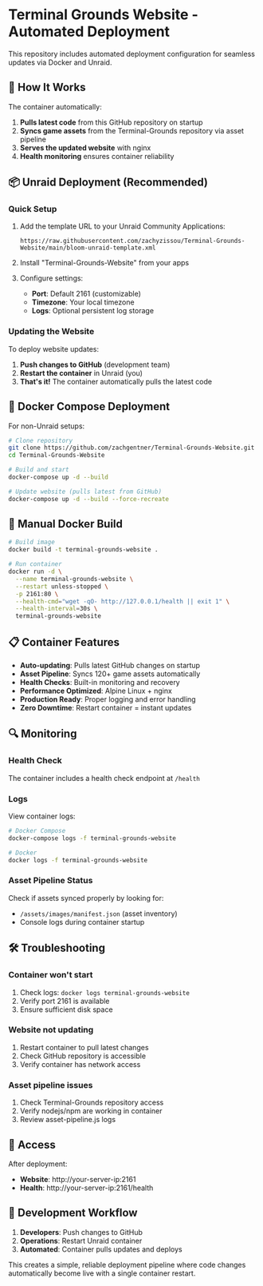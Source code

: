 # Terminal Grounds Website - Automated Deployment

This repository includes automated deployment configuration for seamless updates via Docker and Unraid.

## 🚀 How It Works

The container automatically:
1. **Pulls latest code** from this GitHub repository on startup
2. **Syncs game assets** from the Terminal-Grounds repository via asset pipeline
3. **Serves the updated website** with nginx
4. **Health monitoring** ensures container reliability

## 📦 Unraid Deployment (Recommended)

### Quick Setup
1. Add the template URL to your Unraid Community Applications:
   ```
   https://raw.githubusercontent.com/zachyzissou/Terminal-Grounds-Website/main/bloom-unraid-template.xml
   ```

2. Install "Terminal-Grounds-Website" from your apps

3. Configure settings:
   - **Port**: Default 2161 (customizable)
   - **Timezone**: Your local timezone
   - **Logs**: Optional persistent log storage

### Updating the Website
To deploy website updates:
1. **Push changes to GitHub** (development team)
2. **Restart the container** in Unraid (you)
3. **That's it!** The container automatically pulls the latest code

## 🐳 Docker Compose Deployment

For non-Unraid setups:

```bash
# Clone repository
git clone https://github.com/zachgentner/Terminal-Grounds-Website.git
cd Terminal-Grounds-Website

# Build and start
docker-compose up -d --build

# Update website (pulls latest from GitHub)
docker-compose up -d --build --force-recreate
```

## 🔧 Manual Docker Build

```bash
# Build image
docker build -t terminal-grounds-website .

# Run container
docker run -d \
  --name terminal-grounds-website \
  --restart unless-stopped \
  -p 2161:80 \
  --health-cmd="wget -qO- http://127.0.0.1/health || exit 1" \
  --health-interval=30s \
  terminal-grounds-website
```

## 📋 Container Features

- **Auto-updating**: Pulls latest GitHub changes on startup
- **Asset Pipeline**: Syncs 120+ game assets automatically  
- **Health Checks**: Built-in monitoring and recovery
- **Performance Optimized**: Alpine Linux + nginx
- **Production Ready**: Proper logging and error handling
- **Zero Downtime**: Restart container = instant updates

## 🔍 Monitoring

### Health Check
The container includes a health check endpoint at `/health`

### Logs
View container logs:
```bash
# Docker Compose
docker-compose logs -f terminal-grounds-website

# Docker
docker logs -f terminal-grounds-website
```

### Asset Pipeline Status
Check if assets synced properly by looking for:
- `/assets/images/manifest.json` (asset inventory)
- Console logs during container startup

## 🛠️ Troubleshooting

### Container won't start
1. Check logs: `docker logs terminal-grounds-website`
2. Verify port 2161 is available
3. Ensure sufficient disk space

### Website not updating  
1. Restart container to pull latest changes
2. Check GitHub repository is accessible
3. Verify container has network access

### Asset pipeline issues
1. Check Terminal-Grounds repository access
2. Verify nodejs/npm are working in container
3. Review asset-pipeline.js logs

## 📱 Access

After deployment:
- **Website**: http://your-server-ip:2161
- **Health**: http://your-server-ip:2161/health

## 🔄 Development Workflow

1. **Developers**: Push changes to GitHub
2. **Operations**: Restart Unraid container  
3. **Automated**: Container pulls updates and deploys

This creates a simple, reliable deployment pipeline where code changes automatically become live with a single container restart.